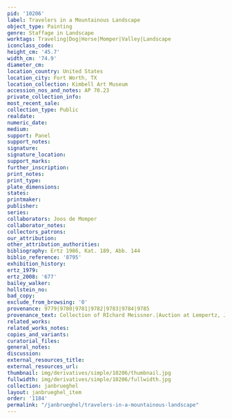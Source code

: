 ```yaml
---
pid: '10206'
label: Travelers in a Mountainous Landscape
object_type: Painting
genre: Staffage in Landscape
worktags: Traveling|Dog|Horse|Momper|Valley|Landscape
iconclass_code:
height_cm: '45.7'
width_cm: '74.9'
diameter_cm:
location_country: United States
location_city: Fort Worth, TX
location_collection: Kimbell Art Museum
accession_nos_and_notes: AP 70.23
private_collection_info:
most_recent_sale:
collection_type: Public
realdate:
numeric_date:
medium:
support: Panel
support_notes:
signature:
signature_location:
support_marks:
further_inscription:
print_notes:
print_type:
plate_dimensions:
states:
printmaker:
publisher:
series:
collaborators: Joos de Momper
collaborator_notes:
collectors_patrons:
our_attribution:
other_attribution_authorities:
bibliography: Ertz 1986, Kat. 189, Abb. 144
biblio_reference: '8795'
exhibition_history:
ertz_1979:
ertz_2008: '677'
bailey_walker:
hollstein_no:
bad_copy:
exclude_from_browsing: '0'
provenance: 9779|9780|9781|9782|9783|9784|9785
provenance_text: Collection of RIchard Meissner.|Auction at Lempertz, July 10, 1952.
related_works:
related_works_notes:
copies_and_variants:
curatorial_files:
general_notes:
discussion:
external_resources_title:
external_resources_url:
thumbnail: img/derivatives/simple/10206/thumbnail.jpg
fullwidth: img/derivatives/simple/10206/fullwidth.jpg
collection: janbrueghel
layout: janbrueghel_item
order: '1184'
permalink: "/janbrueghel/travelers-in-a-mountainous-landscape"
---
```

